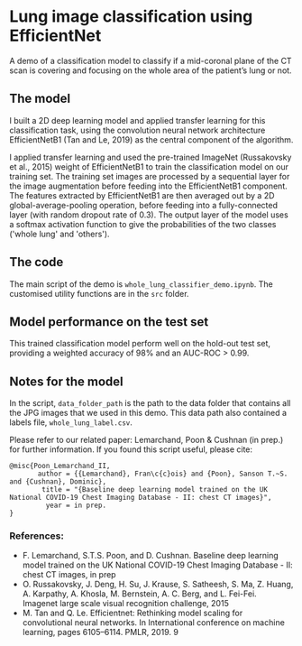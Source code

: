 # Lung image classification using EfficientNet

A demo of a classification model to classify if a mid-coronal plane of the CT scan is covering and focusing on the whole area of the patient’s lung or not.

## The model

I built a 2D deep learning model and applied transfer learning for this classification task, using the convolution neural network architecture EfficientNetB1 (Tan and Le, 2019) as the central component of the algorithm.

I applied transfer learning and used the pre-trained ImageNet (Russakovsky et al., 2015) weight of EfficientNetB1 to train the classification model on our training set. The training set images are processed by a sequential layer for the image augmentation before feeding into the EfficientNetB1 component. The features extracted by EfficientNetB1 are then averaged out by a 2D global-average-pooling operation, before feeding into a fully-connected layer (with random dropout rate of 0.3). The output layer of the model uses a softmax activation function to give the probabilities of the two classes ('whole lung' and 'others').

## The code

The main script of the demo is `whole_lung_classifier_demo.ipynb`. The customised utility functions are in the `src` folder. 

## Model performance on the test set
This trained classification model perform well on the hold-out test set, providing a weighted accuracy of 98% and an AUC-ROC > 0.99.

## Notes for the model
In the script, `data_folder_path` is the path to the data folder that contains all the JPG images that we used in this demo. This data path also contained a labels file, `whole_lung_label.csv`.

Please refer to our related paper: Lemarchand, Poon & Cushnan (in prep.) for further information. If you found this script useful, please cite:

```
@misc{Poon_Lemarchand_II,
       author = {{Lemarchand}, Fran\c{c}ois} and {Poon}, Sanson T.~S. and {Cushnan}, Dominic},
        title = "{Baseline deep learning model trained on the UK National COVID-19 Chest Imaging Database - II: chest CT images}",
         year = in prep.
}
```

### References:

- F. Lemarchand, S.T.S. Poon, and D. Cushnan. Baseline deep learning model trained on the UK National COVID-19 Chest Imaging Database - II: chest CT images, in prep
- O. Russakovsky, J. Deng, H. Su, J. Krause, S. Satheesh, S. Ma, Z. Huang, A. Karpathy, A. Khosla, M. Bernstein, A. C. Berg, and L. Fei-Fei. Imagenet large scale visual recognition challenge, 2015
- M. Tan and Q. Le. Efficientnet: Rethinking model scaling for convolutional neural networks. In International conference on machine learning, pages 6105–6114. PMLR, 2019. 9
